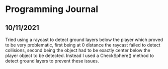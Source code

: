 # Programming Journal

## 10/11/2021
Tried using a raycast to detect ground layers below the player which proved to be very problematic, first being at 0 distance the raycast failed to detect collisions, second being the object had to be exactly center below the player object to be detected. Instead I used a CheckSphere() method to detect ground layers to prevent these issues.
